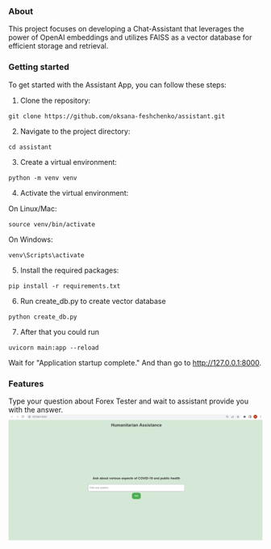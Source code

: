 ### About
This project focuses on developing a Chat-Assistant that leverages the power of OpenAI
embeddings and utilizes FAISS as a vector database for efficient storage and retrieval.

### Getting started
To get started with the Assistant App, you can follow these steps:

1. Clone the repository:
```
git clone https://github.com/oksana-feshchenko/assistant.git
```

2. Navigate to the project directory:
```
cd assistant
```
3. Create a virtual environment:

```
python -m venv venv
```

4. Activate the virtual environment:

On Linux/Mac:
```
source venv/bin/activate
```
On Windows:
```
venv\Scripts\activate

```
5. Install the required packages:

 ```
 pip install -r requirements.txt
 ```
6. Run create_db.py to create vector database
```
python create_db.py 
```

7. After that you could run
```
uvicorn main:app --reload
```
Wait for "Application startup complete." And than go to  http://127.0.0.1:8000.
### Features
Type your question about Forex Tester and wait to assistant provide you with the answer.
![img_1.png](static/img_1.png)